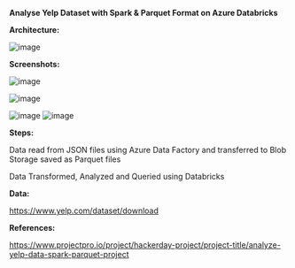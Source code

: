 **Analyse Yelp Dataset with Spark & Parquet Format on Azure Databricks**

**Architecture:**

![image](https://github.com/fatihsomer/Azure/assets/40704702/a04f2e10-a44b-4e0a-9f8f-60918e537e5f)


**Screenshots:**

![image](https://github.com/fatihsomer/Azure/assets/40704702/413908c5-c37b-43a9-9804-21c04f868dd1)

![image](https://github.com/fatihsomer/Azure/assets/40704702/d9eaabd8-64f2-440c-899e-6cc28409a997)

![image](https://github.com/fatihsomer/Azure/assets/40704702/d44cfbb0-c020-4a4a-931a-646b751cb1bb)
![image](https://github.com/fatihsomer/Azure/assets/40704702/a1c4e34c-53ee-4c34-a9d9-aab286662dc7)


**Steps:**

Data read from JSON files using Azure Data Factory and transferred to Blob Storage saved as Parquet files

Data Transformed, Analyzed and Queried using Databricks


**Data:**

https://www.yelp.com/dataset/download


**References:**

https://www.projectpro.io/project/hackerday-project/project-title/analyze-yelp-data-spark-parquet-project


